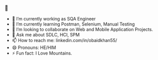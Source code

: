 ### 👋
- 🔭 I’m currently working as SQA Engineer
- 🌱 I’m currently learning Postman, Selenium, Manual Testing
- 👯 I’m looking to collaborate on Web and Mobile Application Projects.
- 💬 Ask me about SDLC, HCI, SPM
- 📫 How to reach me: linkedin.com/in/obaidkhan55/
- 😄 Pronouns: HE/HIM
- ⚡ Fun fact: I Love Mountains.

<!--
**obaidkhan55/obaidkhan55** is a ✨ _special_ ✨ repository because its `README.md` (this file) appears on your GitHub profile.

Here are some ideas to get you started:

- 🔭 I’m currently working as SQA Engineer
- 🌱 I’m currently learning Postman, Selenium, Manual Testing
- 👯 I’m looking to collaborate on Web and Mobile Application Projects.
- 💬 Ask me about SDLC, HCI, SPM
- 📫 How to reach me: linkedin.com/in/obaidkhan55/
- 😄 Pronouns: HE/HIM
- ⚡ Fun fact: I Love Mountains.
-->
